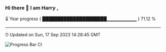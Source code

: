 ### Hi there 👋 I am Harry , 

⏳ Year progress { █████████████████████▁▁▁▁▁▁▁▁▁ } 71.12 %

---

⏰ Updated on Sun, 17 Sep 2023 14:28:45 GMT

![Progress Bar CI](https://github.com/duykhang68/duykhang68/workflows/Progress%20Bar%20CI/badge.svg)
